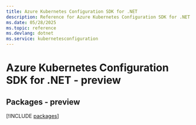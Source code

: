 ```yaml
---
title: Azure Kubernetes Configuration SDK for .NET
description: Reference for Azure Kubernetes Configuration SDK for .NET
ms.date: 05/28/2025
ms.topic: reference
ms.devlang: dotnet
ms.service: kubernetesconfiguration
---
```

# Azure Kubernetes Configuration SDK for .NET - preview
## Packages - preview
[!INCLUDE [packages](kubernetes-configuration-index.md)]